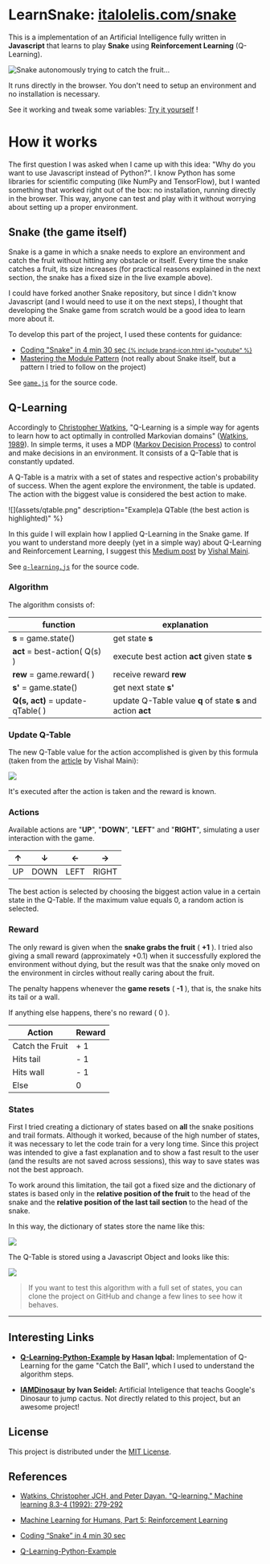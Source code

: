 # LearnSnake: [italolelis.com/snake](https://italolelis.com/snake)

This is a implementation of an Artificial Intelligence fully written in **Javascript** that learns to play **Snake** using **Reinforcement Learning** (Q-Learning).

![Snake autonomously trying to catch the fruit...](assets/snake-sample.gif)

It runs directly in the browser. You don't need to setup an environment and no installation is necessary.

See it working and tweak some variables: [Try it yourself](https://italolelis.com/snake) !

# How it works

The first question I was asked when I came up with this idea: "Why do you want to use Javascript instead of Python?". I know Python has some libraries for scientific computing (like NumPy and TensorFlow), but I wanted something that worked right out of the box: no installation, running directly in the browser. This way, anyone can test and play with it without worrying about setting up a proper environment.

## Snake (the game itself)

Snake is a game in which a snake needs to explore an environment and catch the fruit without hitting any obstacle or itself. Every time the snake catches a fruit, its size increases (for practical reasons explained in the next section, the snake has a fixed size in the live example above).

I could have forked another Snake repository, but since I didn't know Javascript (and I would need to use it on the next steps), I thought that developing the Snake game from scratch would be a good idea to learn more about it.

To develop this part of the project, I used these contents for guidance:

- [Coding "Snake" in 4 min 30 sec <small>{% include brand-icon.html id="youtube" %}</small>](https://www.youtube.com/watch?v=xGmXxpIj6vs)
- [Mastering the Module Pattern](https://toddmotto.com/mastering-the-module-pattern/) (not really about Snake itself, but a pattern I tried to follow on the project)

See [``game.js``](https://github.com/italohdc/LearnSnake/blob/master/game.js) for the source code.

## Q-Learning

Accordingly to [Christopher Watkins](http://www.cs.rhul.ac.uk/~chrisw/), "Q-Learning is a simple way for agents to learn how to act optimally in controlled Markovian domains" ([Watkins, 1989](https://link.springer.com/content/pdf/10.1007%2FBF00992698.pdf)). In simple terms, it uses a MDP ([Markov Decision Process](https://en.wikipedia.org/wiki/Markov_decision_process)) to control and make decisions in an environment. It consists of a Q-Table that is constantly updated.

A Q-Table is a matrix with a set of states and respective action's probability of success. When the agent explore the environment, the table is updated. The action with the biggest value is considered the best action to make.

![](assets/qtable.png" description="Example)a QTable (the best action is highlighted)" %}

In this guide I will explain how I applied Q-Learning in the Snake game. If you want to understand more deeply (yet in a simple way) about Q-Learning and Reinforcement Learning, I suggest this [Medium post](https://medium.com/machine-learning-for-humans/reinforcement-learning-6eacf258b265) by [Vishal Maini](https://twitter.com/v_maini).

See [``q-learning.js``](https://github.com/italohdc/LearnSnake/blob/master/q-learning.js) for the source code.

### Algorithm

The algorithm consists of:

| function | explanation |
| -- | -- |
| **s** = game.state() | get state **s** |
| **act** = best-action( Q(s) ) | execute best action **act** given state **s**  |
| **rew** = game.reward( ) | receive reward **rew** |
| **s'** = game.state() | get next state **s'** |
| **Q(s, act)** = update-qTable( ) | update Q-Table value **q** of state **s** and action **act** |

### Update Q-Table

The new Q-Table value for the action accomplished is given by this formula (taken from the [article](https://medium.com/machine-learning-for-humans/reinforcement-learning-6eacf258b265) by Vishal Maini):

![](assets/update-q-value.png)

It's executed after the action is taken and the reward is known.

### Actions

Available actions are "**UP**", "**DOWN**", "**LEFT**" and "**RIGHT**", simulating a user interaction with the game.

| ↑ | ↓ | ← | → |
| -- | ---- | ---- | ----- |
| UP | DOWN | LEFT | RIGHT |

The best action is selected by choosing the biggest action value in a certain state in the Q-Table. If the maximum value equals 0, a random action is selected.

### Reward

The only reward is given when the **snake grabs the fruit** ( **+1** ). I tried also giving a small reward (approximately +0.1) when it successfully explored the environment without dying, but the result was that the snake only moved on the environment in circles without really caring about the fruit.

The penalty happens whenever the **game resets** ( **-1** ), that is, the snake hits its tail or a wall.

If anything else happens, there's no reward ( 0 ).

| Action | Reward |
|-----------------|----|
| Catch the Fruit | + 1 |
| Hits tail | - 1 |
| Hits wall | - 1 |
| Else | 0 |

### States

First I tried creating a dictionary of states based on **all** the snake positions and trail formats. Although it worked, because of the high number of states, it was necessary to let the code train for a very long time. Since this project was intended to give a fast explanation and to show a fast result to the user (and the results are not saved across sessions), this way to save states was not the best approach.

To work around this limitation, the tail got a fixed size and the dictionary of states is based only in the **relative position of the fruit** to the head of the snake and the **relative position of the last tail section** to the head of the snake.

In this way, the dictionary of states store the name like this: 

![](assets/rel-pose.png)

The Q-Table is stored using a Javascript Object and looks like this:

![](assets/qtable-json.png)

> If you want to test this algorithm with a full set of states, you can clone the project on GitHub and change a few lines to see how it behaves.

---

## Interesting Links

- **[Q-Learning-Python-Example](https://github.com/hasanIqbalAnik/q-learning-python-example) by Hasan Iqbal:** Implementation of Q-Learning for the game "Catch the Ball", which I used to understand the algorithm steps.

- **[IAMDinosaur](https://github.com/ivanseidel/IAMDinosaur) by Ivan Seidel:** Artificial Inteligence that teachs Google's Dinosaur to jump cactus. Not directly related to this project, but an awesome project!

## License

This project is distributed under the [MIT License](LICENSE).

## References

- [Watkins, Christopher JCH, and Peter Dayan. "Q-learning." Machine learning 8.3-4 (1992): 279-292](https://link.springer.com/article/10.1007/BF00992698)

- [Machine Learning for Humans, Part 5: Reinforcement Learning](https://medium.com/machine-learning-for-humans/reinforcement-learning-6eacf258b265)
- [Coding “Snake” in 4 min 30 sec](https://www.youtube.com/watch?v=xGmXxpIj6vs)
- [Q-Learning-Python-Example](https://github.com/hasanIqbalAnik/q-learning-python-example)
